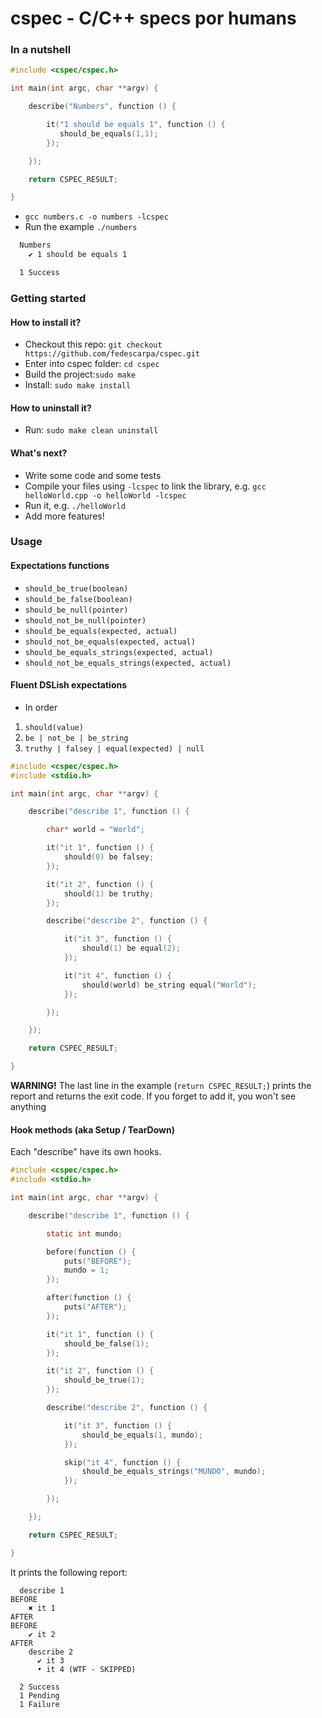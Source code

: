 cspec - C/C++ specs por humans
==============================

### In a nutshell

```c
#include <cspec/cspec.h>

int main(int argc, char **argv) {

    describe("Numbers", function () {

        it("1 should be equals 1", function () {
           should_be_equals(1,1);
        });

    });

    return CSPEC_RESULT;

}
```
* `gcc numbers.c -o numbers -lcspec`
* Run the example `./numbers`

```bash
  Numbers
    ✔ 1 should be equals 1

  1 Success
```

### Getting started

#### How to install it?
* Checkout this repo: `git checkout https://github.com/fedescarpa/cspec.git`
* Enter into cspec folder: `cd cspec`
* Build the project:`sudo make`
* Install: `sudo make install`

#### How to uninstall it?
* Run: `sudo make clean uninstall`

#### What's next?
* Write some code and some tests
* Compile your files using `-lcspec` to link the library, e.g. `gcc helloWorld.cpp -o helloWorld -lcspec`
* Run it, e.g. `./helloWorld`
* Add more features!

### Usage

#### Expectations functions
* `should_be_true(boolean)`
* `should_be_false(boolean)`
* `should_be_null(pointer)`
* `should_not_be_null(pointer)`
* `should_be_equals(expected, actual)`
* `should_not_be_equals(expected, actual)`
* `should_be_equals_strings(expected, actual)`
* `should_not_be_equals_strings(expected, actual)`

#### Fluent DSLish expectations
* In order
 1. `should(value)`
 2. `be | not_be | be_string`
 3. `truthy | falsey | equal(expected) | null`

```c
#include <cspec/cspec.h>
#include <stdio.h>

int main(int argc, char **argv) {

    describe("describe 1", function () {

        char* world = "World";

        it("it 1", function () {
            should(0) be falsey;
        });

        it("it 2", function () {
            should(1) be truthy;
        });

        describe("describe 2", function () {

            it("it 3", function () {
                should(1) be equal(2);
            });

            it("it 4", function () {
                should(world) be_string equal("World");
            });

        });

    });

    return CSPEC_RESULT;

}
```

**WARNING!** The last line in the example (`return CSPEC_RESULT;`) prints the report and returns the exit code. If you forget to add it, you won't see anything

#### Hook methods (aka Setup / TearDown)
Each "describe" have its own hooks.

```c
#include <cspec/cspec.h>
#include <stdio.h>

int main(int argc, char **argv) {

    describe("describe 1", function () {

        static int mundo;

        before(function () {
            puts("BEFORE");
            mundo = 1;
        });

        after(function () {
            puts("AFTER");
        });

        it("it 1", function () {
            should_be_false(1);
        });

        it("it 2", function () {
            should_be_true(1);
        });

        describe("describe 2", function () {

            it("it 3", function () {
                should_be_equals(1, mundo);
            });

            skip("it 4", function () {
                should_be_equals_strings("MUNDO", mundo);
            });

        });

    });

    return CSPEC_RESULT;

}
```

It prints the following report:


```
  describe 1
BEFORE
    ✖ it 1
AFTER
BEFORE
    ✔ it 2
AFTER
    describe 2
      ✔ it 3
      • it 4 (WTF - SKIPPED)

  2 Success
  1 Pending
  1 Failure
```
